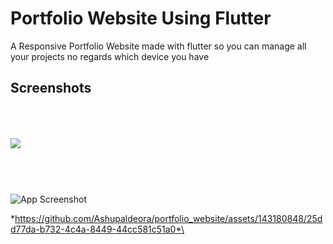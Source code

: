 

# Portfolio Website Using Flutter

A Responsive Portfolio Website made with flutter so you can manage all your projects no regards which device you have


## Screenshots

<img src="https://github.com/Ashupaldeora/portfolio_website/assets/143180848/88b9c118-b407-4ba7-8d2c-c6a0dcdc99f1" vspace=50></img>

### 
###
![App Screenshot](https://github.com/Ashupaldeora/portfolio_website/assets/143180848/d21a49db-aa5b-43ab-b68f-48df8c100d1a)









\*https://github.com/Ashupaldeora/portfolio_website/assets/143180848/25dd77da-b732-4c4a-8449-44cc581c51a0*\


